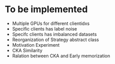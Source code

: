 # To be implemented
- Multiple GPUs for different clientidxs
- Specific clients has label noise
- Specifc clients has imbalanced datasets
- Reorganization of Strategy abstract class
- Motivation Experiment 
- CKA Similarity
- Ralation between CKA and Early memorization